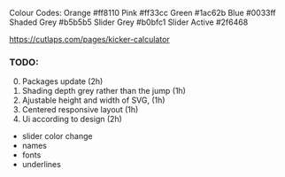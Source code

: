 Colour Codes:
Orange #ff8110
Pink #ff33cc
Green #1ac62b
Blue #0033ff
Shaded Grey #b5b5b5
Slider Grey #b0bfc1
Slider Active #2f6468

https://cutlaps.com/pages/kicker-calculator

### TODO:

0. Packages update (2h)
1. Shading depth grey rather than the jump (1h)
2. Ajustable height and width of SVG, (1h)
3. Centered responsive layout (1h)
4. Ui according to design (2h)

- slider color change
- names
- fonts
- underlines

